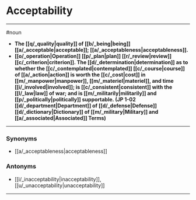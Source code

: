 # Acceptability
---
#noun
- **The [[q/_quality|quality]] of [[b/_being|being]] [[a/_acceptable|acceptable]]; [[a/_acceptableness|acceptableness]].**
- **[[o/_operation|Operation]] [[p/_plan|plan]] [[r/_review|review]] [[c/_criterion|criterion]]. The [[d/_determination|determination]] as to whether the [[c/_contemplated|contemplated]] [[c/_course|course]] of [[a/_action|action]] is worth the [[c/_cost|cost]] in [[m/_manpower|manpower]], [[m/_materiel|materiel]], and time [[i/_involved|involved]]; is [[c/_consistent|consistent]] with the [[l/_law|law]] of war; and is [[m/_militarily|militarily]] and [[p/_politically|politically]] supportable. (JP 1-02 [[d/_department|Department]] of [[d/_defense|Defense]] [[d/_dictionary|Dictionary]] of [[m/_military|Military]] and [[a/_associated|Associated]] Terms)**
---
### Synonyms
- [[a/_acceptableness|acceptableness]]
### Antonyms
- [[i/_inacceptability|inacceptability]], [[u/_unacceptability|unacceptability]]
---
